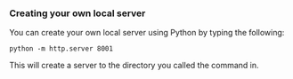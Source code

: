 ### Creating your own local server

You can create your own local server using Python by typing the following:

```shell
python -m http.server 8001
```

This will create a server to the directory you called the command in.